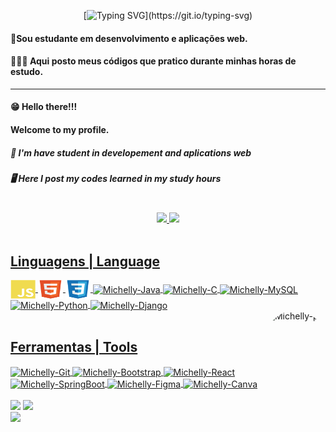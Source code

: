 <div align="center">
    
[![Typing SVG](https://readme-typing-svg.herokuapp.com?font=nunito&color=E0AAFF&background=FFFFFF00&center=true&multiline=true&width=500&height=60&lines=Ol%C3%A1+voc%C3%AA+%3C3;Seja+bem-vind%40+ao+meu+perfil!)](https://git.io/typing-svg)
</div>   

<h4>🚀Sou estudante em desenvolvimento e aplicações web.</h4>
<h4>👩🏽‍💻 Aqui posto meus códigos que pratico durante minhas horas de estudo.</h4>
<hr>
<h4>😁 Hello there!!!</h4>
<h4>Welcome to my profile.</h4>
<h5>📙 I'm have student in developement and aplications web</h5>
<h5>🖥️ Here I post my codes learned in my study hours</h5> <br>


<div align="center">
  <a href="https://github.com/MichellyNonatto">
  <img height="150em" src="https://github-readme-stats.vercel.app/api?username=MichellyNonatto&show_icons=true&theme=synthwave&include_all_commits=true&count_private=true"/>
  <img height="150em" src="https://github-readme-stats.vercel.app/api/top-langs/?username=MichellyNonatto&layout=compact&langs_count=7&theme=synthwave"/>
</div>
<div style="display: inline_block"><br>
  <h2>Linguagens | Language</h2>
  <img align="center" title="JavaScript" alt="Michelly-JavaScript" height="30" width="40" src="https://raw.githubusercontent.com/devicons/devicon/master/icons/javascript/javascript-plain.svg">
  <img align="center" title="HTML" alt="Michelly-HTML" height="30" width="40" src="https://raw.githubusercontent.com/devicons/devicon/master/icons/html5/html5-original.svg">
  <img align="center" title="CSS" alt="Michelly-CSS" height="30" width="40" src="https://raw.githubusercontent.com/devicons/devicon/master/icons/css3/css3-original.svg">
  <img align="center" title="Java" alt="Michelly-Java" height="30" width="40" src="https://cdn.jsdelivr.net/gh/devicons/devicon/icons/java/java-original.svg" />
  <img align="center" title="C" alt="Michelly-C" height="30" width="40" src="https://cdn.jsdelivr.net/gh/devicons/devicon/icons/c/c-original.svg" />
  <img align="center" title="MySQL" alt="Michelly-MySQL" height="30" width="40" src="https://cdn.jsdelivr.net/gh/devicons/devicon/icons/mysql/mysql-original.svg" />
  <img  align="center" title="Python" alt="Michelly-Python" height="30" width="40" src="https://cdn.jsdelivr.net/gh/devicons/devicon/icons/python/python-original.svg" />
   <img  align="center" title="Django" alt="Michelly-Django" height="30" width="40" src="https://cdn.jsdelivr.net/gh/devicons/devicon/icons/django/django-plain.svg" />
  </div>
   <img align="right" alt="Michelly-pic" height="180" style="border-radius:50px;" src="https://media.discordapp.net/attachments/775142406991380502/962937184837578803/Design_sem_nome.gif?width=663&height=663">
  <div styele="display:inline_block;"><br>
    <h2>Ferramentas | Tools</h2>
  <img align="center" title="Git" alt="Michelly-Git" height="30" width="40" src="https://cdn.jsdelivr.net/gh/devicons/devicon/icons/git/git-original.svg" />
  <img align="center" title="Bootstrap" alt="Michelly-Bootstrap" height="30" width="40" src="https://cdn.jsdelivr.net/gh/devicons/devicon/icons/bootstrap/bootstrap-original.svg" />
   <img align="center" title="React" alt="Michelly-React" height="30" width="40" src="https://cdn.jsdelivr.net/gh/devicons/devicon/icons/react/react-original.svg" />
   <img align="center" title="Spring Boot" alt="Michelly-SpringBoot" height="30" width="40" src="https://cdn.jsdelivr.net/gh/devicons/devicon/icons/spring/spring-original.svg" />
  <img align="center" title="Figma" alt="Michelly-Figma" height="30" width="40" src="https://cdn.jsdelivr.net/gh/devicons/devicon/icons/figma/figma-original.svg" />
  <img align="center" title="Canva" alt="Michelly-Canva" height="30" width="40" src="https://cdn.jsdelivr.net/gh/devicons/devicon/icons/canva/canva-original.svg" />
 </div>
  <br>
<div> 
  <a href = "mailto:smartnovo01@gmail.com"><img src="https://img.shields.io/badge/-Gmail-%23333?style=for-the-badge&logo=gmail&logoColor=white" ></a>
  <a href="https://www.linkedin.com/in/michelly-victoria-nonato-coelho-a39620204/" target="_blank"><img src="https://img.shields.io/badge/-LinkedIn-%230077B5?style=for-the-badge&logo=linkedin&logoColor=white"></a> 
</div>
<a href="https://michellynonatto.github.io/Michelly-Nonatto/" target="_blank"><img src="https://img.shields.io/badge/github%20pages-121013?style=for-the-badge&logo=github&logoColor=white"></a>


